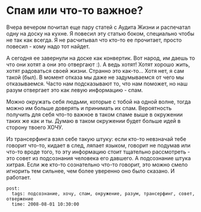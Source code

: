 # Спам или что-то важное?

Вчера вечером почитал еще пару статей с Аудита Жизни и распечатал одну на доску на кухне.
Я повесил эту статью боком, специально чтобы не так как всегда. Я не расчитывал что кто-то
ее прочитает, просто повесил - кому надо тот найдет.

А сегодня ее завернули на доске как конвертик. Вот народ, им даешь то что они хотят а они
это отвергают :). А ведь хотят! Хотят хорошо жить, хотят радоваться своей жизни. Странно
это как-то... Хотя нет, я сам такой (был). В момент отказа мы даже не задумываемся от
чего мы отказываемся. Часто нам подсказывают то, что нам поможет, но наш разум отвергает
это как левую информацию - спам.

Можно окружать себя людьми, которые с тобой на одной волне, тогда можно им больше доверять
и принимать их спам. Вероятность получить для себя что-то важное в таком спаме выше в
окружении таких же как и ты. Думаю в таком окружении будет больше идей в сторону твоего
ХОЧУ.

Из трансерфинга взял себе такую штуку: если кто-то невзначай тебе говорит что-то, кидает
в след, ляпает языком, говорит не подумав или что-то вроде того, то эту информацию стоит
тщательно рассмотреть - это совет из подсознания человека его давшего. А подсознание
штука хитрая. Если же кто-то сознательно что-то говорит, это можно смело игнорить тем
сильнее, чем более уверенно оно было сказано. И работает.

```
post:   
  tags: подсознание, хочу, спам, окружение, разум, трансерфинг, совет, отвержение
  time: 2008-08-01 10:30:00
```